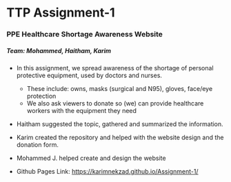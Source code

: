 # TTP Assignment-1

### PPE Healthcare Shortage Awareness Website

##### Team: Mohammed, Haitham, Karim

- In this assignment, we spread awareness of the shortage of personal protective equipment, used by doctors and nurses.
  - These include: owns, masks (surgical and N95), gloves, face/eye protection
  - We also ask viewers to donate so (we) can provide healthcare workers with the equipment they need
- Haitham suggested the topic, gathered and summarized the information.
- Karim created the repository and helped with the website design and the donation form.
- Mohammed J. helped create and design the website

- Github Pages Link:  https://karimnekzad.github.io/Assignment-1/
